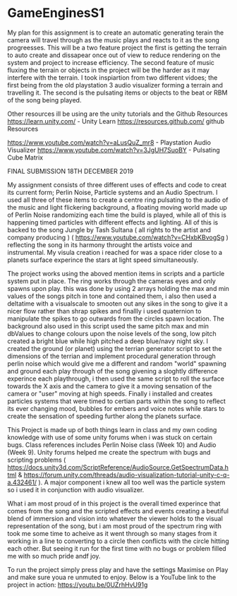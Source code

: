 # GameEnginesS1

My plan for this assignment is to create an automatic generating terain the camera will travel through as the music plays and reacts to it as the song progreesses. This will be a two feature project the first is getting the terrain to auto create and dissapear once out of view to reduce rendering on the system and project to increase efficiency. The second feature of music fluxing the terrain or objects in the project will be the harder as it may interfere with the terrain. I took inspiartion from two different vidoes; the first being from the old playstation 3 audio visualizer forming a terrain and travelling it. The second is the pulsating items or objects to the beat or RBM of the song being played. 

Other resources ill be using are the unity tutorials and the Github Resources
https://learn.unity.com/ - Unity Learn
https://resources.github.com/ github Resources


https://www.youtube.com/watch?v=aLusQuZ_mr8  - Playstation Audio Visualizer
https://www.youtube.com/watch?v=3JgUH7SuoBY  - Pulsating Cube Matrix





FINAL SUBMISSION 18TH DECEMBER 2019

My assignment consists of three different uses of effects and code to creat its current form; Perlin Noise, Particle systems and an Audio Spectrum. I used all three of these items to create a centre ring pulsating to the audio of the music and light flickering background, a floating moving world made up of Perlin Noise randomizing each time the build is played, while all of this is happening timed particles with different effects and lighting. All of this is backed to the song Jungle by Tash Sultana ( all rights to the artist and company producing ) ( https://www.youtube.com/watch?v=CHxbKBvogSg ) reflecting the song in its harmony throught the artists voice and instrumental. My visula creation i reached for was a space rider close to a planets surface experince the stars at light speed simultaneously.

The project works using the aboved mention items in scripts and a particle system put in place. The ring works through the cameras eyes and only spawns upon play. this was done by using 2 arrays holding the max and min values of the songs pitch in tone and contained them, i also then used a deltatime with a visualscale to smooten out any sikes in the song to give it a nicer flow rather than shrap spikes and finallly i used quaternion to manipulate the spikes to go outwards from the circles spawn location. The background also used in this script used the same pitch max and min dbValues to change colours upon the noise levels of the song, low pitch created a bright blue while high pitched a deep blue/navy night sky. I created the ground (or planet) using the terrian generator script to set the dimensions of the terrian and implement procedural generation through perlin noise which would give me a different and random "world" spawning and ground each play through of the song givening a sloghtly difference experince each playthrough, i then used the same script to roll the surface towards the X axis and the camera to give it a moving sensation of the camera or "user" moving at high speeds. Finally i installed and creates particles systems that were timed to certian parts within the song to reflect its ever changing mood, bubbles for embers and voice notes while stars to create the sensation of speeding further along the planets surface. 

This Project is made up of both things learn in class and my own coding knowledge with use of some unity forums when i was stuck on certain bugs. Class references includes Perlin Noise class (Week 10) and Audio (Week 9). Unity forums helped me create the spectrum with bugs and scripting problems ( https://docs.unity3d.com/ScriptReference/AudioSource.GetSpectrumData.html & https://forum.unity.com/threads/audio-visualization-tutorial-unity-c-q-a.432461/ ). A major component i knew all too well was the particle system so i used it in conjunction with audio visualizer. 

What i am most proud of in this project is the overall timed experince that comes from the song and the scripted effects and events creating a beutiful blend of immersion and vision into whatever the viewer holds to the visual representation of the song, but i am most proud of the spectrum ring with took me some time to acheive as it went through so many stages from it working in a line to converting to a circle then conflicts with the circle hitting each other. But seeing it run for the first time with no bugs or problem filled me with so much pride andf joy.

To run the project simply press play and have the settings Maximise on Play and make sure youa re unmuted to enjoy.
Below is a YouTube link to the project in action:
https://youtu.be/0UZrhHvU91g
